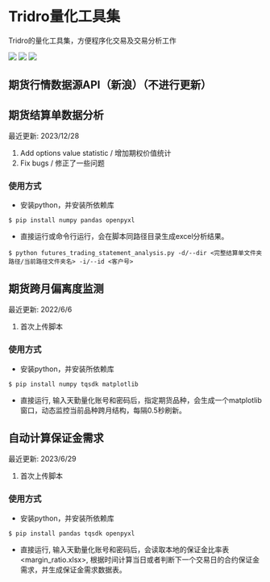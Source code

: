 # Tridro量化工具集
Tridro的量化工具集，方便程序化交易及交易分析工作
<p align="left">
    <img src ="https://img.shields.io/badge/platform-windows|linux|-green.svg" />
    <img src ="https://img.shields.io/badge/python-3.7+-blue.svg" />
    <img src ="https://img.shields.io/badge/license-Apache2.0-orange" />
</p>

## 期货行情数据源API（新浪）（不进行更新）
  
## 期货结算单数据分析
最近更新: 2023/12/28
1. Add options value statistic / 增加期权价值统计
2. Fix bugs / 修正了一些问题
### 使用方式
* 安装python，并安装所依赖库
``` {.sourceCode .bash}
$ pip install numpy pandas openpyxl
```
* 直接运行或命令行运行，会在脚本同路径目录生成excel分析结果。
``` {.sourceCode .bash}
$ python futures_trading_statement_analysis.py -d/--dir <完整结算单文件夹路径/当前路径文件夹名> -i/--id <客户号>
```
## 期货跨月偏离度监测
最近更新: 2022/6/6
1. 首次上传脚本
### 使用方式
* 安装python，并安装所依赖库
``` {.sourceCode .bash}
$ pip install numpy tqsdk matplotlib
```
* 直接运行, 输入天勤量化账号和密码后，指定期货品种，会生成一个matplotlib窗口，动态监控当前品种跨月结构，每隔0.5秒刷新。
## 自动计算保证金需求
最近更新: 2023/6/29
1. 首次上传脚本
### 使用方式
* 安装python，并安装所依赖库
``` {.sourceCode .bash}
$ pip install pandas tqsdk openpyxl
```
* 直接运行, 输入天勤量化账号和密码后，会读取本地的保证金比率表<margin_ratio.xlsx>, 根据时间计算当日或者判断下一个交易日的合约保证金需求，并生成保证金需求数据表。
